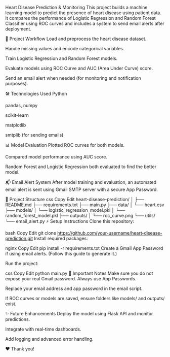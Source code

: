 Heart Disease Prediction & Monitoring
This project builds a machine learning model to predict the presence of heart disease using patient data. It compares the performance of Logistic Regression and Random Forest Classifier using ROC curves and includes a system to send email alerts after deployment.

🚀 Project Workflow
Load and preprocess the heart disease dataset.

Handle missing values and encode categorical variables.

Train Logistic Regression and Random Forest models.

Evaluate models using ROC Curve and AUC (Area Under Curve) score.

Send an email alert when needed (for monitoring and notification purposes).

🛠 Technologies Used
Python

pandas, numpy

scikit-learn

matplotlib

smtplib (for sending emails)

📊 Model Evaluation
Plotted ROC curves for both models.

Compared model performance using AUC score.

Random Forest and Logistic Regression both evaluated to find the better model.

📬 Email Alert System
After model training and evaluation, an automated email alert is sent using Gmail SMTP server with a secure App Password.

📁 Project Structure
css
Copy
Edit
heart-disease-prediction/
│
├── README.md
├── requirements.txt
├── main.py
├── data/
│   └── heart.csv
├── models/
│   └── logistic_regression_model.pkl
│   └── random_forest_model.pkl
├── outputs/
│   └── roc_curve.png
└── utils/
    └── email_alert.py
⚡ Setup Instructions
Clone this repository:

bash
Copy
Edit
git clone https://github.com/your-username/heart-disease-prediction.git
Install required packages:

nginx
Copy
Edit
pip install -r requirements.txt
Create a Gmail App Password if using email alerts.
(Follow this guide to generate it.)

Run the project:

css
Copy
Edit
python main.py
📢 Important Notes
Make sure you do not expose your real Gmail password. Always use App Passwords.

Replace your email address and app password in the email script.

If ROC curves or models are saved, ensure folders like models/ and outputs/ exist.

✨ Future Enhancements
Deploy the model using Flask API and monitor predictions.

Integrate with real-time dashboards.

Add logging and advanced error handling.

❤️ Thank you!
